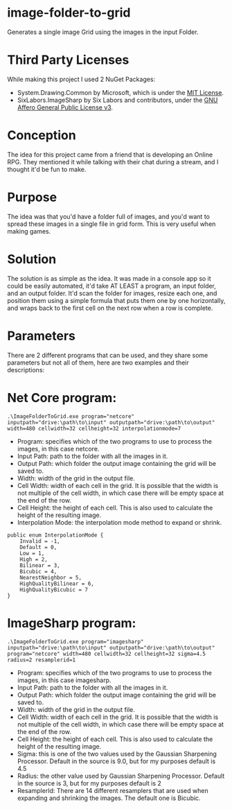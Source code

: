 # image-folder-to-grid
Generates a single image Grid using the images in the input Folder.

# Third Party Licenses
While making this project I used 2 NuGet Packages:
* System.Drawing.Common by Microsoft, which is under the
  [MIT License](https://licenses.nuget.org/MIT).
* SixLabors.ImageSharp by Six Labors and contributors, under the
  [GNU Affero General Public License v3](https://www.gnu.org/licenses/agpl-3.0).

# Conception
The idea for this project came from a friend that is developing an Online RPG.
They mentioned it while talking with their chat during a stream, and I thought
it'd be fun to make. 

# Purpose
The idea was that you'd have a folder full of images, and you'd want to spread
these images in a single file in grid form. This is very useful when making
games.

# Solution
The solution is as simple as the idea. It was made in a console app so it
could be easily automated, it'd take AT LEAST a program, an input folder, and
an output folder. It'd scan the folder for images, resize each one, and
position them using a simple formula that puts them one by one horizontally,
and wraps back to the first cell on the next row when a row is complete.

# Parameters
There are 2 different programs that can be used, and they share some parameters
but not all of them, here are two examples and their descriptions:

# Net Core program:
```
.\ImageFolderToGrid.exe program="netcore" inputpath="drive:\path\to\input" outputpath="drive:\path\to\output" width=480 cellwidth=32 cellheight=32 interpolationmode=7
```
* Program: specifies which of the two programs to use to process the images, in this case netcore.
* Input Path: path to the folder with all the images in it.
* Output Path: which folder the output image containing the grid will be saved to.
* Width: width of the grid in the output file.
* Cell Width: width of each cell in the grid. It is possible that the width is not multiple of the cell width, in which case there will be empty space at the end of the row.
* Cell Height: the height of each cell. This is also used to calculate the height of the resulting image.
* Interpolation Mode: the interpolation mode method to expand or shrink. 
```
public enum InterpolationMode {
	Invalid = -1,
	Default = 0,
	Low = 1,
	High = 2,
	Bilinear = 3,
	Bicubic = 4,
	NearestNeighbor = 5,
	HighQualityBilinear = 6,
	HighQualityBicubic = 7
}
```

# ImageSharp program:
```
.\ImageFolderToGrid.exe program="imagesharp" inputpath="drive:\path\to\input" outputpath="drive:\path\to\output" program="netcore" width=480 cellwidth=32 cellheight=32 sigma=4.5 radius=2 resamplerid=1
```
* Program: specifies which of the two programs to use to process the images, in this case imagesharp.
* Input Path: path to the folder with all the images in it.
* Output Path: which folder the output image containing the grid will be saved to.
* Width: width of the grid in the output file.
* Cell Width: width of each cell in the grid. It is possible that the width is not multiple of the cell width, in which case there will be empty space at the end of the row.
* Cell Height: the height of each cell. This is also used to calculate the height of the resulting image.
* Sigma: this is one of the two values used by the Gaussian Sharpening Processor. Default in the source is 9.0, but for my purposes default is 4.5
* Radius: the other value used by Gaussian Sharpening Processor. Default in the source is 3, but for my purposes default is 2
* ResamplerId: There are 14 different resamplers that are used when expanding and shrinking the images. The default one is Bicubic.
